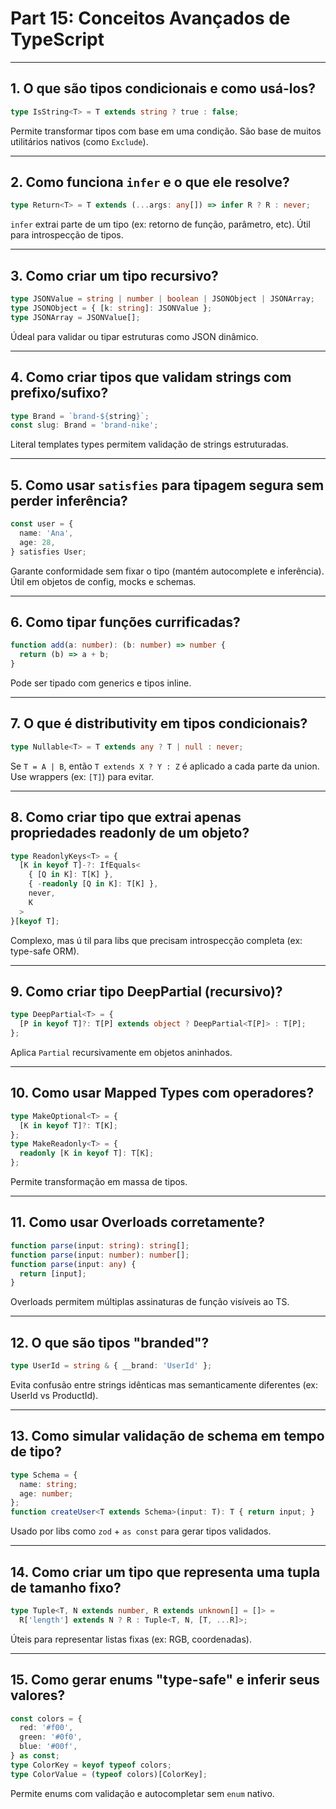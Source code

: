 # Part 15: Conceitos Avançados de TypeScript

---

## 1. O que são tipos condicionais e como usá-los?

```ts
type IsString<T> = T extends string ? true : false;
```

Permite transformar tipos com base em uma condição. São base de muitos utilitários nativos (como `Exclude`).

---

## 2. Como funciona `infer` e o que ele resolve?

```ts
type Return<T> = T extends (...args: any[]) => infer R ? R : never;
```

`infer` extrai parte de um tipo (ex: retorno de função, parâmetro, etc). Útil para introspecção de tipos.

---

## 3. Como criar um tipo recursivo?

```ts
type JSONValue = string | number | boolean | JSONObject | JSONArray;
type JSONObject = { [k: string]: JSONValue };
type JSONArray = JSONValue[];
```

Údeal para validar ou tipar estruturas como JSON dinâmico.

---

## 4. Como criar tipos que validam strings com prefixo/sufixo?

```ts
type Brand = `brand-${string}`;
const slug: Brand = 'brand-nike';
```

Literal templates types permitem validação de strings estruturadas.

---

## 5. Como usar `satisfies` para tipagem segura sem perder inferência?

```ts
const user = {
  name: 'Ana',
  age: 28,
} satisfies User;
```

Garante conformidade sem fixar o tipo (mantém autocomplete e inferência). Útil em objetos de config, mocks e schemas.

---

## 6. Como tipar funções currificadas?

```ts
function add(a: number): (b: number) => number {
  return (b) => a + b;
}
```

Pode ser tipado com generics e tipos inline.

---

## 7. O que é distributivity em tipos condicionais?

```ts
type Nullable<T> = T extends any ? T | null : never;
```

Se `T = A | B`, então `T extends X ? Y : Z` é aplicado a cada parte da union. Use wrappers (ex: `[T]`) para evitar.

---

## 8. Como criar tipo que extrai apenas propriedades readonly de um objeto?

```ts
type ReadonlyKeys<T> = {
  [K in keyof T]-?: IfEquals<
    { [Q in K]: T[K] },
    { -readonly [Q in K]: T[K] },
    never,
    K
  >
}[keyof T];
```

Complexo, mas ú til para libs que precisam introspecção completa (ex: type-safe ORM).

---

## 9. Como criar tipo DeepPartial (recursivo)?

```ts
type DeepPartial<T> = {
  [P in keyof T]?: T[P] extends object ? DeepPartial<T[P]> : T[P];
};
```

Aplica `Partial` recursivamente em objetos aninhados.

---

## 10. Como usar Mapped Types com operadores?

```ts
type MakeOptional<T> = {
  [K in keyof T]?: T[K];
};
type MakeReadonly<T> = {
  readonly [K in keyof T]: T[K];
};
```

Permite transformação em massa de tipos.

---

## 11. Como usar Overloads corretamente?

```ts
function parse(input: string): string[];
function parse(input: number): number[];
function parse(input: any) {
  return [input];
}
```

Overloads permitem múltiplas assinaturas de função visíveis ao TS.

---

## 12. O que são tipos "branded"?

```ts
type UserId = string & { __brand: 'UserId' };
```

Evita confusão entre strings idênticas mas semanticamente diferentes (ex: UserId vs ProductId).

---

## 13. Como simular validação de schema em tempo de tipo?

```ts
type Schema = {
  name: string;
  age: number;
};
function createUser<T extends Schema>(input: T): T { return input; }
```

Usado por libs como `zod` + `as const` para gerar tipos validados.

---

## 14. Como criar um tipo que representa uma tupla de tamanho fixo?

```ts
type Tuple<T, N extends number, R extends unknown[] = []> =
  R['length'] extends N ? R : Tuple<T, N, [T, ...R]>;
```

Úteis para representar listas fixas (ex: RGB, coordenadas).

---

## 15. Como gerar enums "type-safe" e inferir seus valores?

```ts
const colors = {
  red: '#f00',
  green: '#0f0',
  blue: '#00f',
} as const;
type ColorKey = keyof typeof colors;
type ColorValue = (typeof colors)[ColorKey];
```

Permite enums com validação e autocompletar sem `enum` nativo.